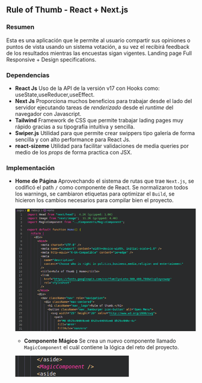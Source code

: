 ## Rule of Thumb - React + Next.js

### Resumen

Esta es una aplicación que le permite al usuario compartir sus opiniones o puntos de vista usando un sistema votación, a su vez el recibirá feedback de los resultados mientras las encuestas sigan vigentes. Landing page Full Responsive + Design specifications.

### Dependencias

- **React Js** Uso de la API de la versión v17 con Hooks como: useState,useReducer,useEffect.
- **Next Js** Proporciona muchos beneficios para trabajar desde el lado del servidor ejecutando tareas de _renderizado_ desde el _runtime_ del navegador con Javascript.
- **Tailwind** Framework de CSS que permite trabajar lading pages muy rápido gracias a su tipografía intuitiva y sencilla.
- **Swiper.js** Utilidad para que permite crear swippers tipo galería de forma sencilla y con alto performance para React Js.
- **react-sizeme** Utilidad para facilitar validaciones de media queries por medio de los _props_ de forma practica con JSX.

### Implementación

- **Home de Página** Aprovechando el sistema de rutas que trae `Next.js`, se codificó el path `/` como componente de React. Se normalizaron todos los warnings, se cambiaron etiquetas para optimizar el `Build`, se hicieron los cambios necesarios para compilar bien el proyecto.

  ![Iniciativa de dejar volver componente index.html](./public/photo1.png)

  - **Componente Mágico** Se crea un nuevo componente llamado `MagicComponent` el cuál contiene la lógica del reto del proyecto.

  ![Componente MagicComponent](./public/photo2.png)
